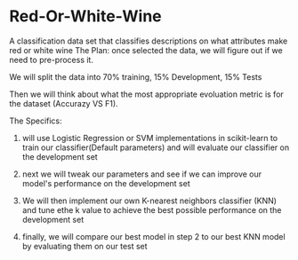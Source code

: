 # Red-Or-White-Wine
A classification data set that classifies descriptions on what attributes make red or white wine
The Plan:
once selected the data, we will figure out if we need to pre-process it. 

We will split the data into 70% training,  15% Development,  15% Tests


Then we will think about what the most appropriate evoluation metric is for the dataset (Accurazy VS F1).


The Specifics:

1) will use Logistic Regression or SVM implementations in scikit-learn to train our classifier(Default parameters) 
and will evaluate our classifier on the development set

2) next we will tweak our parameters and see if we can improve our model's performance on the development set

3) We will then implement our own K-nearest neighbors classifier (KNN) and tune ethe k value to achieve the best
possible performance on the development set

4) finally, we will compare our best model in step 2 to our best KNN model by evaluating them on our test set


